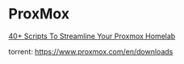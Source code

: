 # ProxMox
[40+ Scripts To Streamline Your Proxmox Homelab](https://youtu.be/TJ8-oKRrwjE)

torrent: https://www.proxmox.com/en/downloads
